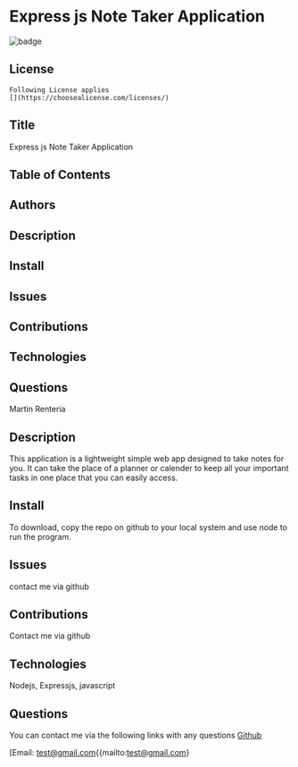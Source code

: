 
# Express js Note Taker Application
  ![badge](https://img.shields.io/badge/license--blue)
   ## License
    Following License applies
    [](https://choosealicense.com/licenses/)
    
  ## Title
  Express js Note Taker Application
  ## Table of Contents
  ## Authors
  ## Description
  ## Install
  ## Issues
  ## Contributions
  ## Technologies
  ## Questions
  Martin Renteria
  ## Description
  This application is a lightweight simple web app designed to take notes for you. It can take the place of a planner or calender to keep all your important tasks in one place that you can easily access.
  ## Install
  To download, copy the repo on github to your local system and use node to run the program.
  ## Issues
  contact me via github
  ## Contributions
  Contact me via github
  ## Technologies
  Nodejs, Expressjs, javascript
  ## Questions
  You can contact me via the following links with any questions
  [Github](https://github.com/mrent32)

  [Email: test@gmail.com{{mailto:test@gmail.com}

